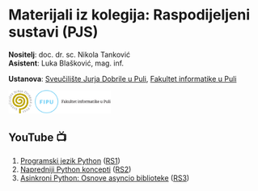 # Materijali iz kolegija: Raspodijeljeni sustavi (PJS)

**Nositelj**: doc. dr. sc. Nikola Tanković  
**Asistent**: Luka Blašković, mag. inf.

**Ustanova**: [Sveučilište Jurja Dobrile u Puli](https://www.unipu.hr/), [Fakultet informatike u Puli](https://fipu.unipu.hr/)

<img src="https://raw.githubusercontent.com/lukablaskovic/FIPU-PJS/main/0.%20Template/FIPU_UNIPU.png" style="width:40%; box-shadow: none !important;"></img>

## YouTube 📺

1. [Programski jezik Python](https://youtu.be/kXePMgkIHsI) ([RS1](https://github.com/lukablaskovic/FIPU-RS/tree/main/RS1%20-%20Ponavljanje%20Pythona))
2. [Napredniji Python koncepti](https://youtu.be/ql80nc2oGR4) ([RS2](https://github.com/lukablaskovic/FIPU-RS/tree/main/RS2%20-%20Napredniji%20Python%20koncepti))
3. [Asinkroni Python: Osnove asyncio biblioteke](https://youtu.be/f5pmXZnoA0M) ([RS3](https://github.com/lukablaskovic/FIPU-RS/tree/main/RS3%20-%20Asinkroni%20Python%20-%20Osnove%20asyncio%20biblioteke))
